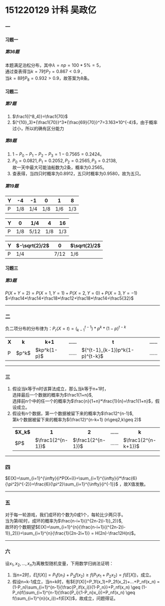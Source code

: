# 151220129 计科 吴政亿

### 一
#### 习题一
##### 第36题

本题满足泊松分布，其中$\lambda=np=100*5\% = 5$，   
通过查表得当$k=7$时$P_7=0.867 \lt 0.9$ ,   
当$k=8$时$P_8=0.932\gt0.9$，故答案为8条。

#### 习题二
##### 第7题
1. $\frac1{(^8_4)}=\frac1{70}$   
2. $(^{10}_3)*{\frac1{70}}^3*{\frac{69}{70}}^7=3.163*10^{-4}$，由于概率过小，所以的确有区分能力

##### 第8题 
1. $1-P_0-P_1-P_2-P_3 = 1-0.7565=0.2424$。
2. $P_0=0.0821,P_1=0.2052,P_2=0.2565,P_3=0.2138$,   
    故一天中最大可能油船数为2条，概率为0.2565。
3. 查表得，当四只时概率为0.8912，五只时概率为0.9580，故为五只。

##### 第19题

Y   |-4	|-1	|0		|1		|8
--	|--	|--	|--	|--	|--
P	|1/8	|1/4	|1/8|	1/6	|1/3

Y	|0		|1/4	|4		|16
--	|--	|--	|--	|--
P	|1/8	|5/12|1/8	|1/3

Y	|$-\sqrt{2}/2$	|0		|$\sqrt{2}/2$
--	|--	|--	|--
P	|1/4	|7/12|1/6

#### 习题三

##### 第3题

$P(X+Y=2)=P(X=1,Y=1)+P(X=2,Y=0)+P(X=3,Y=-1)$   
$=\frac14*\frac14+\frac18*\frac12+\frac18*\frac14=\frac5{32}$

----
### 二
负二项分布的分布律为：$P_r(X=t)=(^{t-1}_{k-1})*p^k*(1-p)^{t-k}$   

<table id="tfhover" class="tftable" border="0">
<tr>
    <th>X</th>
    <th>k</th>
    <th>k+1</th>
    <th>......</th>
    <th>t</th>
    <th>......</th>
</tr>
<tr>
    <td>P</td>
    <td>$p^k$</td>
    <td>$kp^k(1-p)$</td>
    <td>......</td>
    <td>$(^{t-1}_{k-1})p^k(1-p)^{t-k}$</td>
    <td>......</td>
</tr>
</table>

----
### 三
1. 假设当k等于n时该算法成立，那么当k等于n+1时，   
    选择最后一个数据的概率为$\frac1{1+n}$,   
    选择前n个中的任一个的概率为$\frac{n}{1+n}*\frac{1}{n}=\frac1{1+n}$，假设成立。
2. 假设有n个数据，第一个数据被留下来的概率为$\frac12^{n-1}$,   
    第k个数据被留下来的概率为$(\frac12)^{n-k+1}	(n\geq2,k\geq 2)$
    <table id="tfhover" class="tftable" border="0">
    <tr>
        <th>$X_k$</th>
        <th>1</th>
        <th>2</th>
        <th>......</th>
        <th>k</th>
        <th>......</th>
        <th>n</th>
    </tr>
    <tr>
        <td>$P$</td>
        <td>$\frac1{2^{n-1}}$</td>
        <td>$\frac1{2^{n-1}}$</td>
        <td>......</td>
        <td>$\frac1{2^{n-k+1}}$</td>
        <td>......</td>
        <td>$\frac12$</td>
    </tr>
    </table>
----
### 四
$E(X)=\sum_{i=1}^{\infty}{i*P(X=i)}=\sum_{i=1}^{\infty}{i*\frac{6}{\pi^2}i^{-2}}=\frac{6}{\pi^2}\sum_{i=1}^{\infty}{i^{-1}}$
，故X值发散。

----
### 五
对于每一轮游戏，我们成环的个数为0或1个，每轮比少两只手。   
当为第i轮时，成环的概率为$\frac{n-i+1}{(^{2n-2(i-1)}_2)}$,   
故环的个数期望$E(X)=\sum_{i=1}^{n}{\frac{n-i+1}{(^{2n-2(i-1)}_2)}}=\sum_{i=1}^{n}{\frac{1}{2n-2i+1}} = H(2n)-\frac12H(n)$。

----
### 六
设$x_1,x_2,...,x_n$为离散型随机变量，下用数学归纳法证明：

1.  当n=2时，$E[f(X)]=P_1f(x_1)+P_2f(x_2) \geq f(P_1x_1+P_2x_2)=f(E[X])$，成立。
2.  假设n=k-1成立，当n=k时，有$E[f(X)]=P_1f(x_1)+P_2f(x_2)+...+P_nf(x_n) = (1-P_n)\sum_{i=1}^{n-1}{\frac{P_if(x_i)}{1-P_n}}+P_nf(x_n) \geq (1-P_n)f(\sum_{i=1}^{n-1}{\frac{P_i}{1-P_n}x_i})+P_nf(x_n) \geq f(\sum_{i=1}^{n}{x_i})=f(E[X])$，故成立，问题得证。
